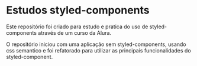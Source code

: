 # Estudos styled-components

Este repositório foi criado para estudo e pratica do uso de styled-components através de um curso da Alura.

O repositório iniciou com uma aplicação sem styled-components, usando css semantico e foi refatorado para utilizar as principais funcionalidades do styled-component.

